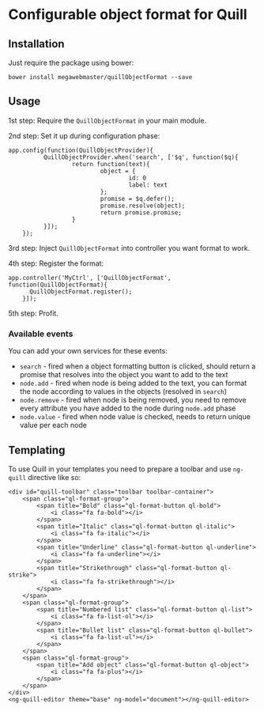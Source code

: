 # Configurable object format for Quill

## Installation

Just require the package using bower:

```
bower install megawebmaster/quillObjectFormat --save
```

## Usage

1st step: Require the `QuillObjectFormat` in your main module.

2nd step: Set it up during configuration phase:

    app.config(function(QuillObjectProvider){
    	      QuillObjectProvider.when('search', ['$q', function($q){
    			      return function(text){
    					      object = {
    							      id: 0
    							      label: text
    					      };
    					      promise = $q.defer();
    					      promise.resolve(object);
    					      return promise.promise;
    			      }
    	      }]);
        });

3rd step: Inject `QuillObjectFormat` into controller you want format to work.

4th step: Register the format:

    app.controller('MyCtrl', ['QuillObjectFormat', function(QuillObjectFormat){
          QuillObjectFormat.register();
        }]);
    
5th step: Profit.

### Available events

You can add your own services for these events:

* `search` - fired when a object formatting button is clicked, should return a promise that resolves into the object you want to add to the text
* `node.add` - fired when node is being added to the text, you can format the node according to values in the objects (resolved in `search`)
* `node.remove` - fired when node is being removed, you need to remove every attribute you have added to the node during `node.add` phase
* `node.value` - fired when node value is checked, needs to return unique value per each node

## Templating

To use Quill in your templates you need to prepare a toolbar and use `ng-quill` directive like so:
    
    <div id="quill-toolbar" class="toolbar toolbar-container">
        <span class="ql-format-group">
            <span title="Bold" class="ql-format-button ql-bold">
                <i class="fa fa-bold"></i>
            </span>
            <span title="Italic" class="ql-format-button ql-italic">
                <i class="fa fa-italic"></i>
            </span>
            <span title="Underline" class="ql-format-button ql-underline">
                <i class="fa fa-underline"></i>
            </span>
            <span title="Strikethrough" class="ql-format-button ql-strike">
                <i class="fa fa-strikethrough"></i>
            </span>
        </span>
        <span class="ql-format-group">
            <span title="Numbered list" class="ql-format-button ql-list">
                <i class="fa fa-list-ol"></i>
            </span>
            <span title="Bullet list" class="ql-format-button ql-bullet">
                <i class="fa fa-list-ul"></i>
            </span>
        </span>
        <span class="ql-format-group">
            <span title="Add object" class="ql-format-button ql-object">
                <i class="fa fa-plus"></i>
            </span>
        </span>
    </div>
    <ng-quill-editor theme="base" ng-model="document"></ng-quill-editor>

